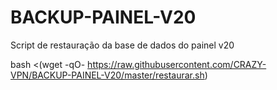 # BACKUP-PAINEL-V20
Script de restauração da base de dados do painel v20

bash <(wget -qO- https://raw.githubusercontent.com/CRAZY-VPN/BACKUP-PAINEL-V20/master/restaurar.sh)
